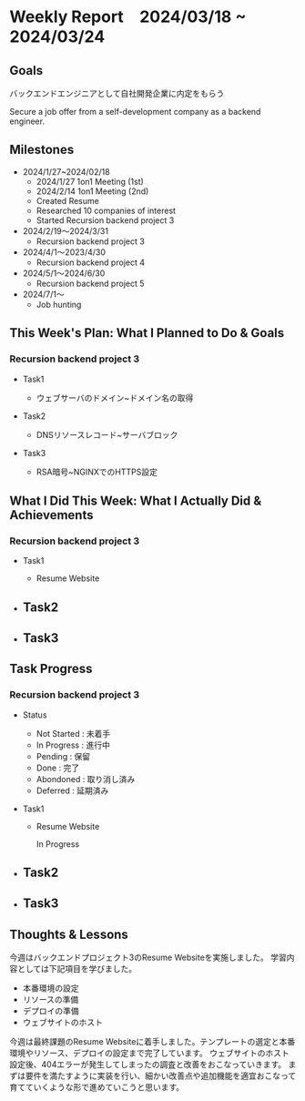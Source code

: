 # Weekly Report　2024/03/18 ~ 2024/03/24

## Goals
バックエンドエンジニアとして自社開発企業に内定をもらう

Secure a job offer from a self-development company as a backend engineer.

## Milestones
- 2024/1/27~2024/02/18
    - 2024/1/27 1on1 Meeting (1st)
    - 2024/2/14 1on1 Meeting (2nd)
    - Created Resume
    - Researched 10 companies of interest
    - Started Recursion backend project 3
- 2024/2/19〜2024/3/31
    - Recursion backend project 3
- 2024/4/1〜2023/4/30
    - Recursion backend project 4
- 2024/5/1〜2024/6/30
    - Recursion backend project 5
- 2024/7/1〜
    - Job hunting

## This Week's Plan: What I Planned to Do & Goals
### Recursion backend project 3
- Task1
    -  ウェブサーバのドメイン~ドメイン名の取得

- Task2
    -  DNSリソースレコード~サーバブロック

- Task3
    -  RSA暗号~NGINXでのHTTPS設定

## What I Did This Week: What I Actually Did & Achievements
### Recursion backend project 3
- Task1
    -  Resume Website

- Task2
    -  

- Task3
    -  

## Task Progress
### Recursion backend project 3
- Status
  - Not Started :  未着手
  - In Progress : 進行中
  - Pending : 保留
  - Done : 完了
  - Abondoned : 取り消し済み
  - Deferred : 延期済み

- Task1
    - Resume Website

      In Progress
      
- Task2
    - 

      

- Task3
    - 

  

## Thoughts & Lessons

今週はバックエンドプロジェクト3のResume Websiteを実施しました。
学習内容としては下記項目を学びました。

- 本番環境の設定
- リソースの準備
- デプロイの準備
- ウェブサイトのホスト

今週は最終課題のResume Websiteに着手しました。テンプレートの選定と本番環境やリソース、デプロイの設定まで完了しています。
ウェブサイトのホスト設定後、404エラーが発生してしまったの調査と改善をおこなっていきます。
まずは要件を満たすように実装を行い、細かい改善点や追加機能を適宜おこなって育てていくような形で進めていこうと思います。
